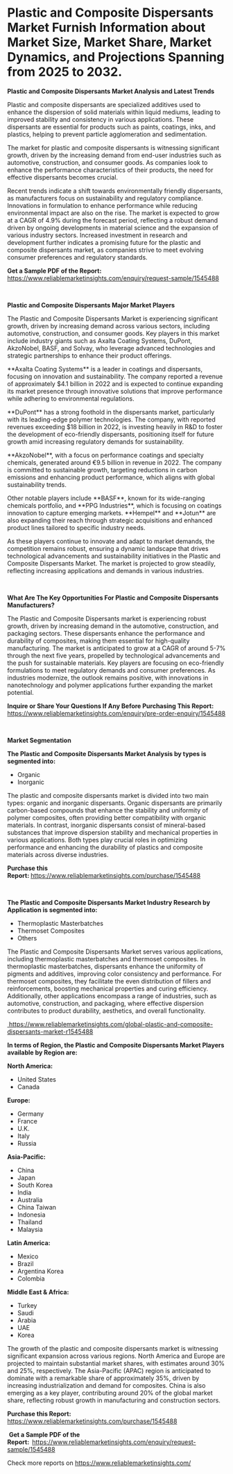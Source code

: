 <p><h1>Plastic and Composite Dispersants Market Furnish Information about Market Size, Market Share, Market Dynamics, and Projections Spanning from 2025 to 2032.</h1></p><p><strong>Plastic and Composite Dispersants Market Analysis and Latest Trends</strong></p>
<p><p>Plastic and composite dispersants are specialized additives used to enhance the dispersion of solid materials within liquid mediums, leading to improved stability and consistency in various applications. These dispersants are essential for products such as paints, coatings, inks, and plastics, helping to prevent particle agglomeration and sedimentation. </p><p>The market for plastic and composite dispersants is witnessing significant growth, driven by the increasing demand from end-user industries such as automotive, construction, and consumer goods. As companies look to enhance the performance characteristics of their products, the need for effective dispersants becomes crucial. </p><p>Recent trends indicate a shift towards environmentally friendly dispersants, as manufacturers focus on sustainability and regulatory compliance. Innovations in formulation to enhance performance while reducing environmental impact are also on the rise. The market is expected to grow at a CAGR of 4.9% during the forecast period, reflecting a robust demand driven by ongoing developments in material science and the expansion of various industry sectors. Increased investment in research and development further indicates a promising future for the plastic and composite dispersants market, as companies strive to meet evolving consumer preferences and regulatory standards.</p></p>
<p><strong>Get a Sample PDF of the Report:&nbsp;</strong> <a href="https://www.reliablemarketinsights.com/enquiry/request-sample/1545488?utm_campaign=3507&utm_medium=2&utm_source=Github&utm_content=ia&utm_term=02042025&utm_id=plastic-and-composite-dispersants">https://www.reliablemarketinsights.com/enquiry/request-sample/1545488</a></p>
<p>&nbsp;</p>
<p><strong>Plastic and Composite Dispersants Major Market Players</strong></p>
<p><p>The Plastic and Composite Dispersants Market is experiencing significant growth, driven by increasing demand across various sectors, including automotive, construction, and consumer goods. Key players in this market include industry giants such as Axalta Coating Systems, DuPont, AkzoNobel, BASF, and Solvay, who leverage advanced technologies and strategic partnerships to enhance their product offerings.</p><p>**Axalta Coating Systems** is a leader in coatings and dispersants, focusing on innovation and sustainability. The company reported a revenue of approximately $4.1 billion in 2022 and is expected to continue expanding its market presence through innovative solutions that improve performance while adhering to environmental regulations.</p><p>**DuPont** has a strong foothold in the dispersants market, particularly with its leading-edge polymer technologies. The company, with reported revenues exceeding $18 billion in 2022, is investing heavily in R&D to foster the development of eco-friendly dispersants, positioning itself for future growth amid increasing regulatory demands for sustainability.</p><p>**AkzoNobel**, with a focus on performance coatings and specialty chemicals, generated around €9.5 billion in revenue in 2022. The company is committed to sustainable growth, targeting reductions in carbon emissions and enhancing product performance, which aligns with global sustainability trends.</p><p>Other notable players include **BASF**, known for its wide-ranging chemicals portfolio, and **PPG Industries**, which is focusing on coatings innovation to capture emerging markets. **Hempel** and **Jotun** are also expanding their reach through strategic acquisitions and enhanced product lines tailored to specific industry needs.</p><p>As these players continue to innovate and adapt to market demands, the competition remains robust, ensuring a dynamic landscape that drives technological advancements and sustainability initiatives in the Plastic and Composite Dispersants Market. The market is projected to grow steadily, reflecting increasing applications and demands in various industries.</p></p>
<p>&nbsp;</p>
<p><strong>What Are The Key Opportunities For Plastic and Composite Dispersants Manufacturers?</strong></p>
<p><p>The Plastic and Composite Dispersants market is experiencing robust growth, driven by increasing demand in the automotive, construction, and packaging sectors. These dispersants enhance the performance and durability of composites, making them essential for high-quality manufacturing. The market is anticipated to grow at a CAGR of around 5-7% through the next five years, propelled by technological advancements and the push for sustainable materials. Key players are focusing on eco-friendly formulations to meet regulatory demands and consumer preferences. As industries modernize, the outlook remains positive, with innovations in nanotechnology and polymer applications further expanding the market potential.</p></p>
<p><strong>Inquire or Share Your Questions If Any Before Purchasing This Report:</strong> <a href="https://www.reliablemarketinsights.com/enquiry/pre-order-enquiry/1545488?utm_campaign=3507&utm_medium=2&utm_source=Github&utm_content=ia&utm_term=02042025&utm_id=plastic-and-composite-dispersants">https://www.reliablemarketinsights.com/enquiry/pre-order-enquiry/1545488</a></p>
<p>&nbsp;</p>
<p><strong>Market Segmentation</strong></p>
<p><strong>The Plastic and Composite Dispersants Market Analysis by types is segmented into:</strong></p>
<p><ul><li>Organic</li><li>Inorganic</li></ul></p>
<p><p>The plastic and composite dispersants market is divided into two main types: organic and inorganic dispersants. Organic dispersants are primarily carbon-based compounds that enhance the stability and uniformity of polymer composites, often providing better compatibility with organic materials. In contrast, inorganic dispersants consist of mineral-based substances that improve dispersion stability and mechanical properties in various applications. Both types play crucial roles in optimizing performance and enhancing the durability of plastics and composite materials across diverse industries.</p></p>
<p><strong>Purchase this Report:&nbsp;</strong><a href="https://www.reliablemarketinsights.com/purchase/1545488?utm_campaign=3507&utm_medium=2&utm_source=Github&utm_content=ia&utm_term=02042025&utm_id=plastic-and-composite-dispersants">https://www.reliablemarketinsights.com/purchase/1545488</a></p>
<p>&nbsp;</p>
<p><strong>The Plastic and Composite Dispersants Market Industry Research by Application is segmented into:</strong></p>
<p><ul><li>Thermoplastic Masterbatches</li><li>Thermoset Composites</li><li>Others</li></ul></p>
<p><p>The Plastic and Composite Dispersants Market serves various applications, including thermoplastic masterbatches and thermoset composites. In thermoplastic masterbatches, dispersants enhance the uniformity of pigments and additives, improving color consistency and performance. For thermoset composites, they facilitate the even distribution of fillers and reinforcements, boosting mechanical properties and curing efficiency. Additionally, other applications encompass a range of industries, such as automotive, construction, and packaging, where effective dispersion contributes to product durability, aesthetics, and overall functionality.</p></p>
<p><a href="https://www.reliablemarketinsights.com/global-plastic-and-composite-dispersants-market-r1545488?utm_campaign=3507&utm_medium=2&utm_source=Github&utm_content=ia&utm_term=02042025&utm_id=plastic-and-composite-dispersants">&nbsp;https://www.reliablemarketinsights.com/global-plastic-and-composite-dispersants-market-r1545488</a></p>
<p><strong>In terms of Region, the Plastic and Composite Dispersants Market Players available by Region are:</strong></p>
<p>
    <p> <strong> North America: </strong>
        <ul>
            <li>United States</li>
            <li>Canada</li>
        </ul>
        </p> 
    <p> <strong> Europe: </strong>
        <ul>
            <li>Germany</li>
            <li>France</li>
            <li>U.K.</li>
            <li>Italy</li>
            <li>Russia</li>
        </ul>
        </p> 
    <p> <strong> Asia-Pacific: </strong>
        <ul>
            <li>China</li>
            <li>Japan</li>
            <li>South Korea</li>
            <li>India</li>
            <li>Australia</li>
            <li>China Taiwan</li>
            <li>Indonesia</li>
            <li>Thailand</li>
            <li>Malaysia</li>
        </ul>
        </p> 
    <p> <strong> Latin America: </strong>
        <ul>
            <li>Mexico</li>
            <li>Brazil</li>
            <li>Argentina Korea</li>
            <li>Colombia</li>
        </ul>
        </p> 
    <p> <strong> Middle East & Africa: </strong>
        <ul>
            <li>Turkey</li>
            <li>Saudi</li>
            <li>Arabia</li>
            <li>UAE</li>
            <li>Korea</li>
        </ul>
    </p>
    </p>
<p><p>The growth of the plastic and composite dispersants market is witnessing significant expansion across various regions. North America and Europe are projected to maintain substantial market shares, with estimates around 30% and 25%, respectively. The Asia-Pacific (APAC) region is anticipated to dominate with a remarkable share of approximately 35%, driven by increasing industrialization and demand for composites. China is also emerging as a key player, contributing around 20% of the global market share, reflecting robust growth in manufacturing and construction sectors.</p></p>
<p><strong>Purchase this Report: </strong><a href="https://www.reliablemarketinsights.com/purchase/1545488?utm_campaign=3507&utm_medium=2&utm_source=Github&utm_content=ia&utm_term=02042025&utm_id=plastic-and-composite-dispersants">https://www.reliablemarketinsights.com/purchase/1545488</a></p>
<p>&nbsp;<strong>Get a Sample PDF of the Report:&nbsp;&nbsp;</strong><a href="https://www.reliablemarketinsights.com/enquiry/request-sample/1545488?utm_campaign=3507&utm_medium=2&utm_source=Github&utm_content=ia&utm_term=02042025&utm_id=plastic-and-composite-dispersants">https://www.reliablemarketinsights.com/enquiry/request-sample/1545488</a></p>
<p><strong></strong></p>
<p>Check more reports on <a href="https://www.reliablemarketinsights.com/?utm_campaign=3507&utm_medium=2&utm_source=Github&utm_content=ia&utm_term=02042025&utm_id=plastic-and-composite-dispersants">https://www.reliablemarketinsights.com/</a></p>